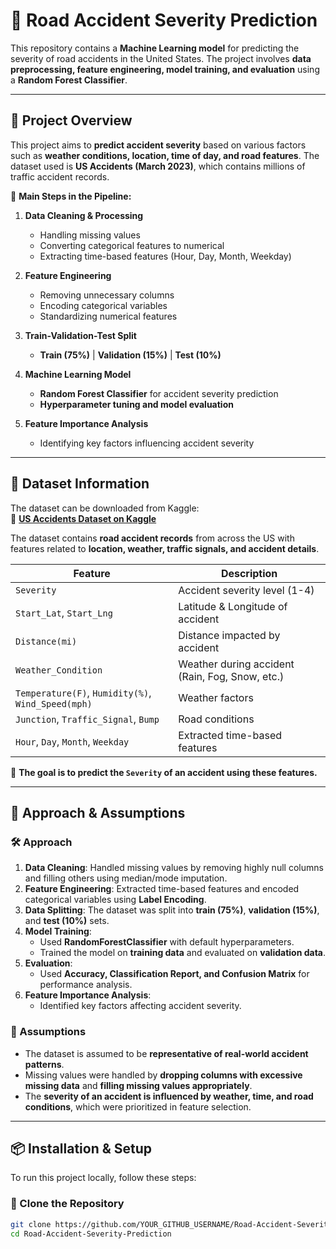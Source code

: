 # 🚗 Road Accident Severity Prediction

This repository contains a **Machine Learning model** for predicting the severity of road accidents in the United States. The project involves **data preprocessing, feature engineering, model training, and evaluation** using a **Random Forest Classifier**.

---

## 📌 Project Overview

This project aims to **predict accident severity** based on various factors such as **weather conditions, location, time of day, and road features**. The dataset used is **US Accidents (March 2023)**, which contains millions of traffic accident records.

🚀 **Main Steps in the Pipeline:**
1. **Data Cleaning & Processing**  
   - Handling missing values  
   - Converting categorical features to numerical  
   - Extracting time-based features (Hour, Day, Month, Weekday)  

2. **Feature Engineering**  
   - Removing unnecessary columns  
   - Encoding categorical variables  
   - Standardizing numerical features  

3. **Train-Validation-Test Split**  
   - **Train (75%)** | **Validation (15%)** | **Test (10%)**

4. **Machine Learning Model**  
   - **Random Forest Classifier** for accident severity prediction  
   - **Hyperparameter tuning and model evaluation**

5. **Feature Importance Analysis**  
   - Identifying key factors influencing accident severity  

---

## 📂 Dataset Information

The dataset can be downloaded from Kaggle:  
📌 **[US Accidents Dataset on Kaggle](https://www.kaggle.com/datasets/sobhanmoosavi/us-accidents)**  

The dataset contains **road accident records** from across the US with features related to **location, weather, traffic signals, and accident details**.

| Feature | Description |
|---------|------------|
| `Severity` | Accident severity level (1-4) |
| `Start_Lat`, `Start_Lng` | Latitude & Longitude of accident |
| `Distance(mi)` | Distance impacted by accident |
| `Weather_Condition` | Weather during accident (Rain, Fog, Snow, etc.) |
| `Temperature(F)`, `Humidity(%)`, `Wind_Speed(mph)` | Weather factors |
| `Junction`, `Traffic_Signal`, `Bump` | Road conditions |
| `Hour`, `Day`, `Month`, `Weekday` | Extracted time-based features |

🚀 **The goal is to predict the `Severity` of an accident using these features.**

---

## 📖 **Approach & Assumptions**

### **🛠 Approach**
1. **Data Cleaning**: Handled missing values by removing highly null columns and filling others using median/mode imputation.  
2. **Feature Engineering**: Extracted time-based features and encoded categorical variables using **Label Encoding**.  
3. **Data Splitting**: The dataset was split into **train (75%)**, **validation (15%)**, and **test (10%)** sets.  
4. **Model Training**:  
   - Used **RandomForestClassifier** with default hyperparameters.  
   - Trained the model on **training data** and evaluated on **validation data**.  
5. **Evaluation**:  
   - Used **Accuracy, Classification Report, and Confusion Matrix** for performance analysis.  
6. **Feature Importance Analysis**:  
   - Identified key factors affecting accident severity.

### **🧐 Assumptions**
- The dataset is assumed to be **representative of real-world accident patterns**.  
- Missing values were handled by **dropping columns with excessive missing data** and **filling missing values appropriately**.  
- The **severity of an accident is influenced by weather, time, and road conditions**, which were prioritized in feature selection.

---

## 📦 **Installation & Setup** 

To run this project locally, follow these steps:

### **🔹 Clone the Repository**
```bash
git clone https://github.com/YOUR_GITHUB_USERNAME/Road-Accident-Severity-Prediction.git
cd Road-Accident-Severity-Prediction
